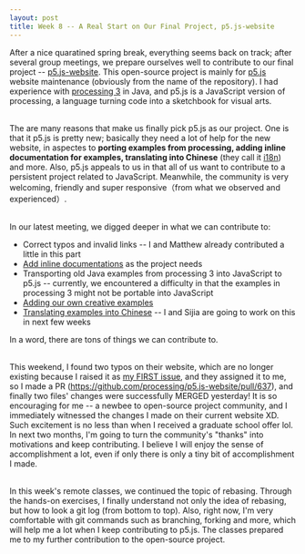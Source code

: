 ```yaml
---
layout: post
title: Week 8 -- A Real Start on Our Final Project, p5.js-website
---
```


After a nice quaratined spring break, everything seems back on track; after several group meetings, we prepare ourselves well to contribute to our final project -- [p5.js-website](https://github.com/processing/p5.js-website). This open-source project is mainly for [p5.js](https://p5js.org/) website maintenance (obviously from the name of the repository). I had experience with [processing 3](https://processing.org/) in Java, and p5.js is a JavaScript version of processing, a language turning code into a sketchbook for visual arts. <br><br>

The are many reasons that make us finally pick p5.js as our project. One is that it p5.js is pretty new; basically they need a lot of help for the new website, in aspectes to __porting examples from processing, adding inline documentation for examples, translating into Chinese__ (they call it [i18n](https://github.com/processing/p5.js-website/blob/master/contributor_docs/i18n_contribution.md)) and more. Also, p5.js appeals to us in that all of us want to contribute to a persistent project related to JavaScript. Meanwhile, the community is very welcoming, friendly and super responsive（from what we observed and experienced）. <br><br>

In our latest meeting, we digged deeper in what we can contribute to:
* Correct typos and invalid links -- I and Matthew already contributed a little in this part
* [Add inline documentations](https://github.com/processing/p5.js/issues/2865) as the project needs
* Transporting old Java examples from processing 3 into JavaScript to p5.js -- currently, we encountered a difficulty in that the examples in processing 3 might not be portable into JavaScript
* [Adding our own creative examples](https://github.com/processing/p5.js-website/blob/master/contributor_docs/Adding_examples.md)
* [Translating examples into Chinese](https://github.com/processing/p5.js-website/issues/632#issuecomment-605448784) -- I and Sijia are going to work on this in next few weeks

In a word, there are tons of things we can contribute to.<br><br>

This weekend, I found two typos on their website, which are no longer existing because I raised it as [my FIRST issue](https://github.com/processing/p5.js-website/issues/632), and they assigned it to me, so I made a PR (https://github.com/processing/p5.js-website/pull/637), and finally two files' changes were successfully MERGED yesterday! It is so encouraging for me -- a newbee to open-source project community, and I immediately witnessed the changes I made on their current website XD. Such excitement is no less than when I received a graduate school offer lol. In next two months, I'm going to turn the community's "thanks" into motivations and keep contributing. I believe I will enjoy the sense of accomplishment a lot, even if only there is only a tiny bit of accomplishment I made.<br><br>

In this week's remote classes, we continued the topic of rebasing. Through the hands-on exercises, I finally understand not only the idea of rebasing, but how to look a git log (from bottom to top). Also, right now, I'm very comfortable with git commands such as branching, forking and more, which will help me a lot when I keep contributing to p5.js. The classes prepared me to my further contribution to the open-source project.
